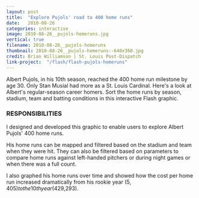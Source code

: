 ```yaml
---
layout: post
title:  "Explore Pujols' road to 400 home runs"
date:   2010-08-26
categories: interactive
image: 2010-08-26__pujols-homeruns.jpg
vertical: true
filename: 2010-08-26__pujols-homeruns
thumbnail: 2010-08-26__pujols-homeruns--640x360.jpg
credit: Brian Williamson | St. Louis Post-Dispatch
link-project:  "/flash/flash-pujols-homeruns"
---
```


Albert Pujols, in his 10th season, reached the 400 home run milestone by age 30. Only Stan Musial had more as a St. Louis Cardinal. Here's a look at Albert's regular-season career homers. Sort the home runs by season, stadium, team and batting conditions in this interactive Flash graphic.

### RESPONSIBILITIES

I designed and developed this graphic to enable users to explore Albert Pujols' 400 home runs. 

His home runs can be mapped and filtered based on the stadium and team when they were hit. They can also be filtered based on parameters to compare home runs against left-handed pitchers or during night games or when there was a full count. 

I also graphed his home runs over time and showed how the cost per home run increased dramatically from his rookie year ($5,405) to the 10th year ($429,293). 